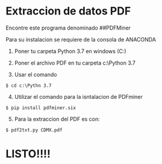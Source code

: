 # Extraccion de datos PDF

Encontre este programa denominado ##PDFMiner

Para su instalacion se requiere de la consola de ANACONDA 

1) Poner tu carpeta Python 3.7 en windows (C:)

2) Poner el archivo PDF en tu carpeta c:\Python 3.7 

3) Usar el comando 

```
$ cd c:\Pythn 3.7
```

4) Utilizar el comando para la isntalacion de PDFminer

```
$ pip install pdfminer.six
```

5) Para la extraccion del PDF es con:

```
$ pdf2txt.py CDMX.pdf
```

# LISTO!!!!
